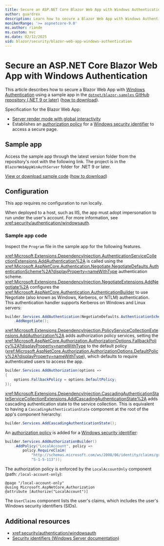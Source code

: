 ```yaml
---
title: Secure an ASP.NET Core Blazor Web App with Windows Authentication
author: guardrex
description: Learn how to secure a Blazor Web App with Windows Authentication.
monikerRange: '>= aspnetcore-9.0'
ms.author: riande
ms.custom: mvc
ms.date: 02/12/2025
uid: blazor/security/blazor-web-app-windows-authentication
---
```

# Secure an ASP.NET Core Blazor Web App with Windows Authentication

<!-- UPDATE 10.0 - Enable after release

[!INCLUDE[](~/includes/not-latest-version-without-not-supported-content.md)]

-->

This article describes how to secure a Blazor Web App with [Windows Authentication]() using a sample app in the [`dotnet/blazor-samples` GitHub repository (.NET 9 or later)](https://github.com/dotnet/blazor-samples) ([how to download](xref:blazor/fundamentals/index#sample-apps)).

Specification for the Blazor Web App:

* [Server render mode with global interactivity](xref:blazor/components/render-modes)
* Establishes an [authorization policy](xref:security/authorization/policies) for a [Windows security identifier](/windows-server/identity/ad-ds/manage/understand-security-identifiers) to access a secure page.

## Sample app

Access the sample app through the latest version folder from the repository's root with the following link. The project is in the `BlazorWebAppWinAuthServer` folder for .NET 9 or later.

[View or download sample code](https://github.com/dotnet/blazor-samples) ([how to download](xref:blazor/fundamentals/index#sample-apps))

## Configuration

This app requires no configuration to run locally.

When deployed to a host, such as IIS, the app must adopt impersonation to run under the user's account. For more information, see <xref:security/authentication/windowsauth>.

### Sample app code

Inspect the `Program` file in the sample app for the following features.

<xref:Microsoft.Extensions.DependencyInjection.AuthenticationServiceCollectionExtensions.AddAuthentication%2A> is called using the <xref:Microsoft.AspNetCore.Authentication.Negotiate.NegotiateDefaults.AuthenticationScheme%2A?displayProperty=nameWithType> authentication scheme. <xref:Microsoft.Extensions.DependencyInjection.NegotiateExtensions.AddNegotiate%2A> configures the <xref:Microsoft.AspNetCore.Authentication.AuthenticationBuilder> to use Negotiate (also known as Windows, Kerberos, or NTLM) authentication. This authentication handler supports Kerberos on Windows and Linux servers:

```csharp
builder.Services.AddAuthentication(NegotiateDefaults.AuthenticationScheme)
    .AddNegotiate();
```

<xref:Microsoft.Extensions.DependencyInjection.PolicyServiceCollectionExtensions.AddAuthorization%2A> adds authorization policy services, setting the <xref:Microsoft.AspNetCore.Authorization.AuthorizationOptions.FallbackPolicy%2A?displayProperty=nameWithType> to the default policy (<xref:Microsoft.AspNetCore.Authorization.AuthorizationOptions.DefaultPolicy%2A?displayProperty=nameWithType>), which defaults to require authenticated users to access the app.

```csharp
builder.Services.AddAuthorization(options =>
{
    options.FallbackPolicy = options.DefaultPolicy;
});
```

<xref:Microsoft.Extensions.DependencyInjection.CascadingAuthenticationStateServiceCollectionExtensions.AddCascadingAuthenticationState%2A> adds cascading authentication state to the service collection. This is equivalent to having a `CascadingAuthenticationState` component at the root of the app's component hierarchy:

```csharp
builder.Services.AddCascadingAuthenticationState();
```

An [authorization policy](xref:security/authorization/policies) is added for a [Windows security identifier](/windows-server/identity/ad-ds/manage/understand-security-identifiers):

```csharp
builder.Services.AddAuthorizationBuilder()
    .AddPolicy("LocalAccount", policy =>
        policy.RequireClaim(
            "http://schemas.microsoft.com/ws/2008/06/identity/claims/groupsid",
            "S-1-5-113"));   
```

The authorization policy is enforced by the `LocalAccountOnly` component (path: `/local-account-only`):

```razor
@page "/local-account-only"
@using Microsoft.AspNetCore.Authorization
@attribute [Authorize("LocalAccount")]
```

The `UserClaims` component lists the user's claims, which includes the user's Windows security identifiers (SIDs).

## Additional resources

* <xref:security/authentication/windowsauth>
* [Security identifiers (Windows Server documentation)](/windows-server/identity/ad-ds/manage/understand-security-identifiers)
